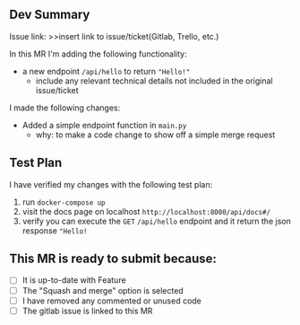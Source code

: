 ## Dev Summary

Issue link: >>insert link to issue/ticket(Gitlab, Trello, etc.)

In this MR I'm adding the following functionality:

- a new endpoint `/api/hello` to return `"Hello!"`
  - include any relevant technical details not included in the original issue/ticket

I made the following changes:

- Added a simple endpoint function in `main.py`
  - why: to make a code change to show off a simple merge request

## Test Plan

I have verified my changes with the following test plan:

1. run `docker-compose up`
2. visit the docs page on localhost `http://localhost:8000/api/docs#/`
3. verify you can execute the `GET` `/api/hello` endpoint and it return the json response `"Hello!`

## This MR is ready to submit because:

- [ ] It is up-to-date with Feature
- [ ] The "Squash and merge" option is selected
- [ ] I have removed any commented or unused code
- [ ] The gitlab issue is linked to this MR